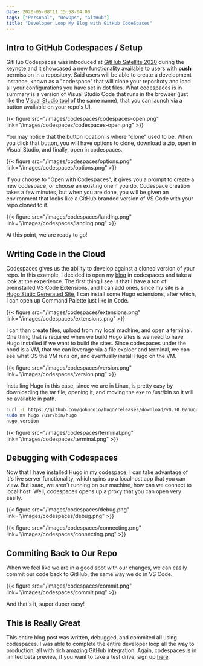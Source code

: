```yaml
---
date: 2020-05-08T11:15:58-04:00
tags: ["Personal", "DevOps", "GitHub"]
title: "Developer Loop My Blog with GitHub CodeSpaces"
---
```


## Intro to GitHub Codespaces / Setup

GitHub Codespaces was introduced at [GitHub Satellite 2020](https://githubsatellite.com/) during the keynote and it showcased a new functionality available to users with **push** permission in a repository. Said users will be able to create a development instance, known as a "codespace" that will clone your repositoty and load all your configurations you have set in dot files. What codespaces is in summary is a version of Visual Studio Code that runs in the browser (just like the [Visual Studio tool](https://visualstudio.microsoft.com/services/visual-studio-codespaces/) of the same name), that you can launch via a button available on your repo's UI. 

{{< figure src="/images/codespaces/codespaces-open.png" link="/images/codespaces/codespaces-open.png" >}}

You may notice that the button location is where "clone" used to be. When you click that button, you will have options to clone, download a zip, open in Visual Studio, and finally, open in codespaces.

{{< figure src="/images/codespaces/options.png" link="/images/codespaces/options.png" >}}

If you choose to "Open with Codespaces", it gives you a prompt to create a new codespace, or choose an existing one if you do. Codespace creation takes a few minutes, but when you are done, you will be given an environment that looks like a GitHub branded version of VS Code with your repo cloned to it.

{{< figure src="/images/codespaces/landing.png" link="/images/codespaces/landing.png" >}}

At this point, we are ready to go!

## Writing Code in the Cloud

Codespaces gives us the ability to develop against a cloned version of your repo. In this example, I decided to open my [blog](https://github.com/isaacrlevin/LevinBlog/) in codespaces and take a look at the experience. The first thing I see is that I have a ton of preinstalled VS Code Extensions, and I can add ones, since my site is a [Hugo Static Generated Site](https://gohugo.io/), I can install some Hugo extensions, after which, I can open up Command Palette just like in Code.

{{< figure src="/images/codespaces/extensions.png" link="/images/codespaces/extensions.png" >}}

I can than create files, upload from my local machine, and open a terminal. One thing that is required when we build Hugo sites is we need to have Hugo installed if we want to build the sites. Since codespaces under the hood is a VM, that we can leverage via a file exploer and terminal, we can see what OS the VM runs on, and eventually install Hugo on the VM.

{{< figure src="/images/codespaces/version.png" link="/images/codespaces/version.png" >}}

Installing Hugo in this case, since we are in Linux, is pretty easy by downloading the tar file, opening it, and moving the exe to /usr/bin so it will be available in path.

```bash
curl -L https://github.com/gohugoio/hugo/releases/download/v0.70.0/hugo_0.70.0_Linux-64bit.tar.gz | tar xvz
sudo mv hugo /usr/bin/hugo
hugo version
````

{{< figure src="/images/codespaces/terminal.png" link="/images/codespaces/terminal.png" >}}

## Debugging with Codespaces

Now that I have installed Hugo in my codespace, I can take advantage of it's live server functionality, which spins up a localhost app that you can view. But Isaac, we aren't running on our machine, how can we connect to local host. Well, codespaces opens up a proxy that you can open very easily. 

{{< figure src="/images/codespaces/debug.png" link="/images/codespaces/debug.png" >}}

{{< figure src="/images/codespaces/connecting.png" link="/images/codespaces/connecting.png" >}}

## Commiting Back to Our Repo

When we feel like we are in a good spot with our changes, we can easily commit our code back to GitHub, the same way we do in VS Code.

{{< figure src="/images/codespaces/commit.png" link="/images/codespaces/commit.png" >}}

And that's it, super duper easy!

## This is Really Great

This entire blog post was written, debugged, and commited all using codespaces. I was able to complete the entire developer loop all the way to production, all with rich amazing GitHub integration. Again, codespaces is in limited beta preview, if you want to take a test drive, sign up [here](https://github.com/features/codespaces/signup).